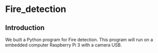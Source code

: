 # Fire_detection
## Introduction
We built a Python program for Fire detection. This program will run on a embedded computer Raspberry Pi 3 with a camera USB.

